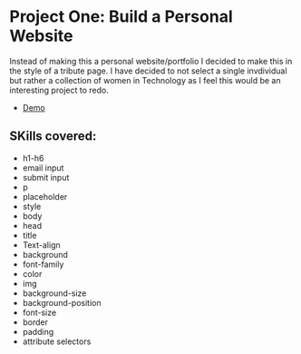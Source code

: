 # Project One: Build a Personal Website 

Instead of making this a personal website/portfolio I decided to make this in the style of a tribute page. 
I have decided to not select a single invdividual but rather a collection of women in Technology as I feel this would be an interesting project to redo.

- [Demo](https://codepen.io/malevolentninja/pen/BWgvJN)

## SKills covered:  
- h1-h6
- email input 
- submit input
- p
- placeholder
- style
- body 
- head 
- title 
- Text-align 
- background
- font-family
- color
- img
- background-size
- background-position 
- font-size
- border 
- padding 
- attribute selectors
